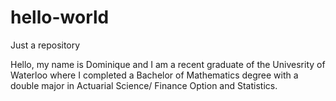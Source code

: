# hello-world
Just a repository

Hello,
my name is Dominique and I am a recent graduate of the Univesrity of Waterloo where I completed a Bachelor of Mathematics degree with a double major in Actuarial Science/ Finance Option and Statistics.
